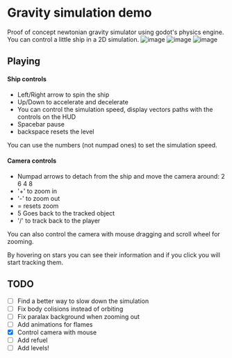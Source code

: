 # Gravity simulation demo

Proof of concept newtonian gravity simulator using godot's physics engine. You can control a little ship in a 2D simulation.
![image](https://user-images.githubusercontent.com/24435787/155859663-9145b4fb-49c1-41d9-9a1e-4bbebc2ec8ba.png)
![image](https://user-images.githubusercontent.com/24435787/155859681-13d97b31-9d1f-4b55-a5a5-474d9369fe64.png)
![image](https://user-images.githubusercontent.com/24435787/155859795-79f86775-3103-4981-804f-ea1106b0a4c9.png)


## Playing

#### Ship controls

* Left/Right arrow to spin the ship
* Up/Down to accelerate and decelerate
* You can control the simulation speed, display vectors paths with the controls on the HUD
* Spacebar pause
* backspace resets the level

You can use the numbers (not numpad ones) to set the simulation speed.

#### Camera controls

* Numpad arrows to detach from the ship and move the camera around: 2 6 4 8
* '+' to zoom in
* '-' to zoom out
* = resets zoom
* 5 Goes back to the tracked object
* '/' to track back to the player

You can also control the camera with mouse dragging and scroll wheel for zooming.

By hovering on stars you can see their information and if you click you will start tracking them.

## TODO

- [ ] Find a better way to slow down the simulation
- [ ] Fix body colisions instead of orbiting
- [ ] Fix paralax background when zooming out
- [ ] Add animations for flames
- [x] Control camera with mouse
- [ ] Add refuel
- [ ] Add levels!
